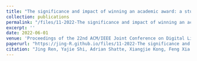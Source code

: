 ```yaml
---
title: "The significance and impact of winning an academic award: a study of early career academics"
collection: publications
permalink: "/files/11-2022-The significance and impact of winning an academic award a study of early career academics.pdf"
excerpt: ''
date: 2022-06-01
venue: 'Proceedings of the 22nd ACM/IEEE Joint Conference on Digital Libraries'
paperurl: "https://jing-R.github.io/files/11-2022-The significance and impact of winning an academic award a study of early career academics.pdf"
citation: "Jing Ren, Yajie Shi, Adrian Shatte, Xiangjie Kong, Feng Xia. The significance and impact of winning an academic award: a study of early career academics, <i>Proceedings of the 22nd ACM/IEEE Joint Conference on Digital Libraries</i>, June 20-24, 2022, Cologne, Germany. "
---
```

